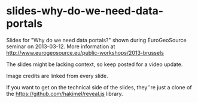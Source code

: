 slides-why-do-we-need-data-portals
==================================

Slides for "Why do we need data portals?" shown during EuroGeoSource seminar on 2013-03-12. More information at http://www.eurogeosource.eu/public-workshops/2013-brussels

The slides might be lacking context, so keep posted for a video update.

Image credits are linked from every slide.

If you want to get on the technical side of the slides, they''re just a clone of the https://github.com/hakimel/reveal.js library.


